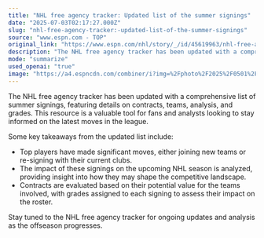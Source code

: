 ```yaml
---
title: "NHL free agency tracker: Updated list of the summer signings"
date: "2025-07-03T02:17:27.000Z"
slug: "nhl-free-agency-tracker:-updated-list-of-the-summer-signings"
source: "www.espn.com - TOP"
original_link: "https://www.espn.com/nhl/story/_/id/45619963/nhl-free-agency-tracker-2025-contracts-teams-analysis-grades"
description: "The NHL free agency tracker has been updated with a comprehensive list of summer signings, providing details on contracts, teams, analysis, and grades. Top players have made significant moves, impacting the upcoming NHL season and shaping the competitive landscape. Contracts are evaluated for their potential value, with grades assigned to each signing to assess their impact on the roster. Fans and analysts can stay informed on the latest moves in the league by following the ongoing updates and analysis on the NHL free agency tracker."
mode: "summarize"
used_openai: "true"
image: "https://a4.espncdn.com/combiner/i?img=%2Fphoto%2F2025%2F0501%2Fr1486749_1296x729_16%2D9.jpg"
---
```


The NHL free agency tracker has been updated with a comprehensive list of summer signings, featuring details on contracts, teams, analysis, and grades. This resource is a valuable tool for fans and analysts looking to stay informed on the latest moves in the league.

Some key takeaways from the updated list include:

- Top players have made significant moves, either joining new teams or re-signing with their current clubs.
- The impact of these signings on the upcoming NHL season is analyzed, providing insight into how they may shape the competitive landscape.
- Contracts are evaluated based on their potential value for the teams involved, with grades assigned to each signing to assess their impact on the roster.

Stay tuned to the NHL free agency tracker for ongoing updates and analysis as the offseason progresses.
